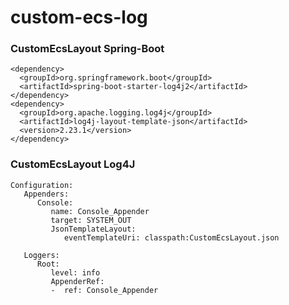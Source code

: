 # custom-ecs-log

### CustomEcsLayout Spring-Boot

    <dependency>
      <groupId>org.springframework.boot</groupId>
      <artifactId>spring-boot-starter-log4j2</artifactId>
    </dependency>    
    <dependency>
      <groupId>org.apache.logging.log4j</groupId>
      <artifactId>log4j-layout-template-json</artifactId>
      <version>2.23.1</version>
    </dependency>


### CustomEcsLayout Log4J

    Configuration:
       Appenders:
          Console:
             name: Console_Appender
             target: SYSTEM_OUT
             JsonTemplateLayout:
                eventTemplateUri: classpath:CustomEcsLayout.json
    
       Loggers:
          Root:
             level: info
             AppenderRef:
             -  ref: Console_Appender